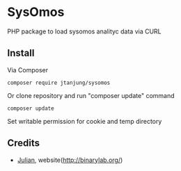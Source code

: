 # SysOmos

PHP package to load sysomos analityc data via CURL

## Install

Via Composer

```
composer require jtanjung/sysomos
```

Or clone repository and run "composer update" command

```
composer update
```
Set writable permission for cookie and temp directory

## Credits

- [Julian](https://github.com/jtanjung), website(http://binarylab.org/)
